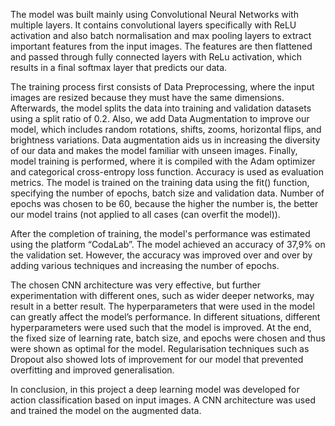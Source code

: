 The model was built mainly using Convolutional Neural Networks with multiple layers. It contains convolutional layers specifically with ReLU activation and also batch normalisation and max pooling layers to extract important features from the input images. The features are then flattened and passed through fully connected layers with ReLu activation, which results in a final softmax layer that predicts our data. 

The training process first consists of Data Preprocessing, where the input images are resized because they must have the same dimensions. Afterwards, the model splits the data into training and validation datasets using a split ratio of 0.2. Also, we add Data Augmentation to improve our model, which includes random rotations, shifts, zooms, horizontal flips, and brightness variations. Data augmentation aids us in increasing the diversity of our data and makes the model familiar with unseen images. Finally, model training is performed, where it is compiled with the Adam optimizer and categorical cross-entropy loss function. Accuracy is used as evaluation metrics. The model is trained on the training data using the fit() function, specifying the number of epochs, batch size and validation data. Number of epochs was chosen to be 60, because the higher the number is, the better our model trains (not applied to all cases (can overfit the model)). 

After the completion of training, the model's performance was estimated using the platform “CodaLab”. The model achieved an accuracy of 37,9% on the validation set. However, the accuracy was improved over and over by adding various techniques and increasing the number of epochs.

The chosen CNN architecture was very effective, but further experimentation with different ones, such as wider deeper networks, may result in a better result. The hyperparameters that were used in the model can greatly affect the model’s performance. In different situations, different hyperparameters were used such that the model is improved. At the end, the fixed size of learning rate, batch size, and epochs were chosen and thus were shown as optimal for the model. Regularisation techniques such as Dropout also showed lots of improvement for our model that prevented overfitting and improved generalisation.

In conclusion, in this project a deep learning model was developed for action classification based on input images. A CNN architecture was used and trained the model on the augmented data.  
